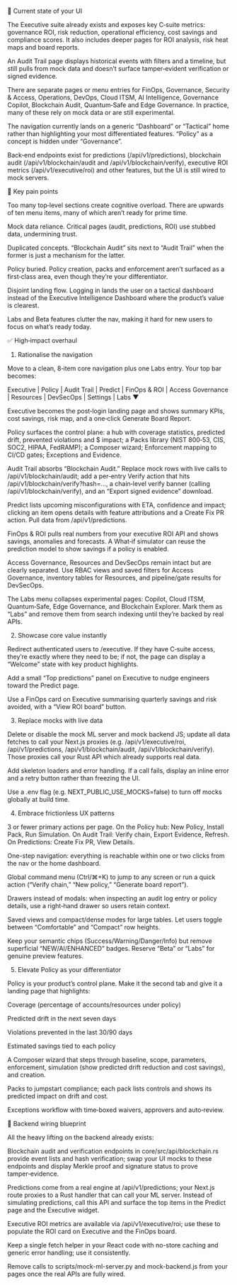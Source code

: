 🎯 Current state of your UI

The Executive suite already exists and exposes key C‑suite metrics: governance ROI, risk reduction, operational efficiency, cost savings and compliance scores. It also includes deeper pages for ROI analysis, risk heat maps and board reports.

An Audit Trail page displays historical events with filters and a timeline, but still pulls from mock data and doesn’t surface tamper‑evident verification or signed evidence.

There are separate pages or menu entries for FinOps, Governance, Security & Access, Operations, DevOps, Cloud ITSM, AI Intelligence, Governance Copilot, Blockchain Audit, Quantum‑Safe and Edge Governance. In practice, many of these rely on mock data or are still experimental.

The navigation currently lands on a generic “Dashboard” or “Tactical” home rather than highlighting your most differentiated features. “Policy” as a concept is hidden under “Governance”.

Back‑end endpoints exist for predictions (/api/v1/predictions), blockchain audit (/api/v1/blockchain/audit and /api/v1/blockchain/verify), executive ROI metrics (/api/v1/executive/roi) and other features, but the UI is still wired to mock servers.

🔎 Key pain points

Too many top‑level sections create cognitive overload. There are upwards of ten menu items, many of which aren’t ready for prime time.

Mock data reliance. Critical pages (audit, predictions, ROI) use stubbed data, undermining trust.

Duplicated concepts. “Blockchain Audit” sits next to “Audit Trail” when the former is just a mechanism for the latter.

Policy buried. Policy creation, packs and enforcement aren’t surfaced as a first‑class area, even though they’re your differentiator.

Disjoint landing flow. Logging in lands the user on a tactical dashboard instead of the Executive Intelligence Dashboard where the product’s value is clearest.

Labs and Beta features clutter the nav, making it hard for new users to focus on what’s ready today.

✅ High‑impact overhaul
1. Rationalise the navigation

Move to a clean, 8‑item core navigation plus one Labs entry. Your top bar becomes:

Executive   |  Policy  |  Audit Trail  |  Predict  |  FinOps & ROI  |  Access Governance  |  Resources  |  DevSecOps  |  Settings  |  Labs ▼


Executive becomes the post‑login landing page and shows summary KPIs, cost savings, risk map, and a one‑click Generate Board Report.

Policy surfaces the control plane: a hub with coverage statistics, predicted drift, prevented violations and $ impact; a Packs library (NIST 800‑53, CIS, SOC2, HIPAA, FedRAMP); a Composer wizard; Enforcement mapping to CI/CD gates; Exceptions and Evidence.

Audit Trail absorbs “Blockchain Audit.” Replace mock rows with live calls to /api/v1/blockchain/audit; add a per‑entry Verify action that hits /api/v1/blockchain/verify?hash=…, a chain‑level verify banner (calling /api/v1/blockchain/verify), and an “Export signed evidence” download.

Predict lists upcoming misconfigurations with ETA, confidence and impact; clicking an item opens details with feature attributions and a Create Fix PR action. Pull data from /api/v1/predictions.

FinOps & ROI pulls real numbers from your executive ROI API and shows savings, anomalies and forecasts. A What‑if simulator can reuse the prediction model to show savings if a policy is enabled.

Access Governance, Resources and DevSecOps remain intact but are clearly separated. Use RBAC views and saved filters for Access Governance, inventory tables for Resources, and pipeline/gate results for DevSecOps.

The Labs menu collapses experimental pages: Copilot, Cloud ITSM, Quantum‑Safe, Edge Governance, and Blockchain Explorer. Mark them as “Labs” and remove them from search indexing until they’re backed by real APIs.

2. Showcase core value instantly

Redirect authenticated users to /executive. If they have C‑suite access, they’re exactly where they need to be; if not, the page can display a “Welcome” state with key product highlights.

Add a small “Top predictions” panel on Executive to nudge engineers toward the Predict page.

Use a FinOps card on Executive summarising quarterly savings and risk avoided, with a “View ROI board” button.

3. Replace mocks with live data

Delete or disable the mock ML server and mock backend JS; update all data fetches to call your Next.js proxies (e.g. /api/v1/executive/roi, /api/v1/predictions, /api/v1/blockchain/audit, /api/v1/blockchain/verify). Those proxies call your Rust API which already supports real data.

Add skeleton loaders and error handling. If a call fails, display an inline error and a retry button rather than freezing the UI.

Use a .env flag (e.g. NEXT_PUBLIC_USE_MOCKS=false) to turn off mocks globally at build time.

4. Embrace frictionless UX patterns

3 or fewer primary actions per page. On the Policy hub: New Policy, Install Pack, Run Simulation. On Audit Trail: Verify chain, Export Evidence, Refresh. On Predictions: Create Fix PR, View Details.

One-step navigation: everything is reachable within one or two clicks from the nav or the home dashboard.

Global command menu (Ctrl/⌘+K) to jump to any screen or run a quick action (“Verify chain,” “New policy,” “Generate board report”).

Drawers instead of modals: when inspecting an audit log entry or policy details, use a right‑hand drawer so users retain context.

Saved views and compact/dense modes for large tables. Let users toggle between “Comfortable” and “Compact” row heights.

Keep your semantic chips (Success/Warning/Danger/Info) but remove superficial “NEW/AI/ENHANCED” badges. Reserve “Beta” or “Labs” for genuine preview features.

5. Elevate Policy as your differentiator

Policy is your product’s control plane. Make it the second tab and give it a landing page that highlights:

Coverage (percentage of accounts/resources under policy)

Predicted drift in the next seven days

Violations prevented in the last 30/90 days

Estimated savings tied to each policy

A Composer wizard that steps through baseline, scope, parameters, enforcement, simulation (show predicted drift reduction and cost savings), and creation.

Packs to jumpstart compliance; each pack lists controls and shows its predicted impact on drift and cost.

Exceptions workflow with time‑boxed waivers, approvers and auto‑review.

🔌 Backend wiring blueprint

All the heavy lifting on the backend already exists:

Blockchain audit and verification endpoints in core/src/api/blockchain.rs provide event lists and hash verification; swap your UI mocks to these endpoints and display Merkle proof and signature status to prove tamper‑evidence.

Predictions come from a real engine at /api/v1/predictions; your Next.js route proxies to a Rust handler that can call your ML server. Instead of simulating predictions, call this API and surface the top items in the Predict page and the Executive widget.

Executive ROI metrics are available via /api/v1/executive/roi; use these to populate the ROI card on Executive and the FinOps board.

Keep a single fetch helper in your React code with no-store caching and generic error handling; use it consistently.

Remove calls to scripts/mock-ml-server.py and mock-backend.js from your pages once the real APIs are fully wired.